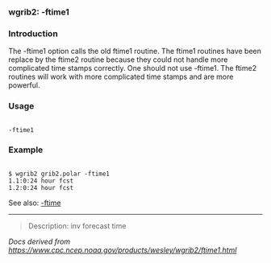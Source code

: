 
### wgrib2: -ftime1



### Introduction



The -ftime1 option calls the old ftime1 routine.
The ftime1 routines have been replace by the ftime2 routine because they
could not handle more complicated time stamps correctly. One should
not use -ftime1. The ftime2 routines will work with
more complicated time stamps and are more powerful.

### Usage




```

-ftime1

```

### Example




```

$ wgrib2 grib2.polar -ftime1
1.1:0:24 hour fcst
1.2:0:24 hour fcst

```



See also: 
[-ftime](./ftime.html)








----

>Description: inv          forecast time

_Docs derived from <https://www.cpc.ncep.noaa.gov/products/wesley/wgrib2/ftime1.html>_